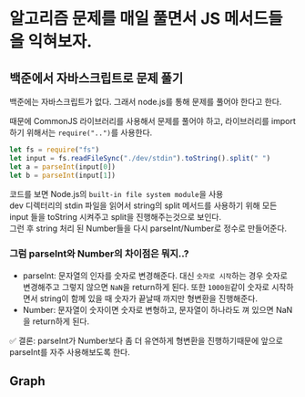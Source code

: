 # 알고리즘 문제를 매일 풀면서 JS 메서드들을 익혀보자.

## 백준에서 자바스크립트로 문제 풀기
백준에는 자바스크립트가 없다. 그래서 node.js를 통해 문제를 풀어야 한다고 한다.  

때문에 CommonJS 라이브러리를 사용해서 문제를 풀어야 하고, 라이브러리를 import 하기 위해서는 `require("..")`를 사용한다.  

```js
let fs = require("fs")
let input = fs.readFileSync("./dev/stdin").toString().split(" ")
let a = parseInt(input[0])
let b = parseInt(input[1])
```
코드를 보면 Node.js의 `built-in file system module`을 사용  
dev 디렉터리의 stdin 파일을 읽어서 string의 split 메서드를 사용하기 위해 모든 input 들을 toString 시켜주고 split을 진행해주는것으로 보인다.  
그런 후 string 처리 된 Number들을 다시 parseInt/Number로 정수로 만들어준다.  

### 그럼 parseInt와 Number의 차이점은 뭐지..?
- parseInt: 문자열의 인자를 숫자로 변경해준다. 대신 `숫자로 시작`하는 경우 숫자로 변경해주고 그렇지 않으면 `NaN`을 return하게 된다.  또한 `1000원`같이 숫자로 시작하면서 string이 함께 있을 때 숫자가 끝날때 까지만 형변환을 진행해준다.  
- Number: 문자열이 숫자이면 숫자로 변형하고, 문자열이 하나라도 껴 있으면 NaN을 return하게 된다. 

✅ 결론: parseInt가 Number보다 좀 더 유연하게 형변환을 진행하기때문에 앞으로 parseInt를 자주 사용해보도록 한다.
## Graph
